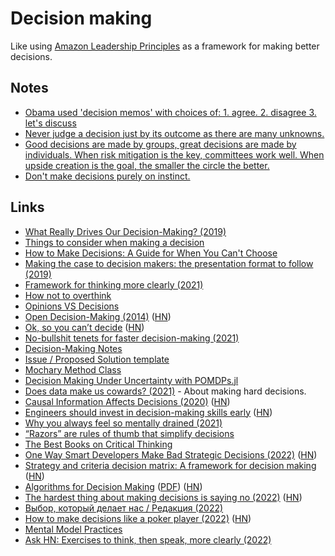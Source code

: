 # Decision making

Like using [Amazon Leadership Principles](https://www.amazon.jobs/en/principles) as a framework for making better decisions.

## Notes

- [Obama used 'decision memos' with choices of: 1. agree. 2. disagree 3. let's discuss](https://twitter.com/Conaw/status/1399850705435955200)
- [Never judge a decision just by its outcome as there are many unknowns.](https://twitter.com/rob_england/status/1458386368829161472)
- [Good decisions are made by groups, great decisions are made by individuals. When risk mitigation is the key, committees work well. When upside creation is the goal, the smaller the circle the better.](https://twitter.com/jaltma/status/1474462094183575559)
- [Don't make decisions purely on instinct.](https://www.reddit.com/r/CrazyFuckingVideos/comments/uiafyb/dude_tries_to_save_a_suicidal_man/)

## Links

- [What Really Drives Our Decision-Making? (2019)](https://ritholtz.com/2019/05/what-really-drives-our-decision-making/)
- [Things to consider when making a decision](https://twitter.com/Kpaxs/status/1334374396333580288)
- [How to Make Decisions: A Guide for When You Can't Choose](https://effectiviology.com/how-to-make-decisions/)
- [Making the case to decision makers: the presentation format to follow (2019)](https://www.mynameisjehad.com/making-the-case-to-decision-makers-the-presentation-format-to-follow/)
- [Framework for thinking more clearly (2021)](https://twitter.com/Julian/status/1378439257879162880)
- [How not to overthink](https://infinitegame.substack.com/p/2-on-not-overthinking)
- [Opinions VS Decisions](https://twitter.com/andreasklinger/status/1400854256882622474)
- [Open Decision-Making (2014)](https://web.stanford.edu/~ouster/cgi-bin/decisions.php) ([HN](https://news.ycombinator.com/item?id=27937815))
- [Ok, so you can’t decide](https://randsinrepose.com/archives/ok-so-you-cant-decide/) ([HN](https://news.ycombinator.com/item?id=28456964))
- [No-bullshit tenets for faster decision-making (2021)](https://www.rubick.com/tenets-for-faster-decisionmaking/)
- [Decision-Making Notes](https://docs.google.com/document/d/1hPdWQjYfdK0SB2i3ViZ9XsMPjTYEi7Do1WI22ofmEdo/edit#heading=h.erf28nn68i0x)
- [Issue / Proposed Solution template](https://docs.google.com/document/d/10JEFVl3pEk7HUT82oM3LbHtP8hRQvlzK9SQyuJFMyCo/edit#)
- [Mochary Method Class](https://lu.ma/4d7518ej)
- [Decision Making Under Uncertainty with POMDPs.jl](https://github.com/JuliaAcademy/Decision-Making-Under-Uncertainty)
- [Does data make us cowards? (2021)](https://benn.substack.com/p/does-data-make-us-cowards) - About making hard decisions.
- [Causal Information Affects Decisions (2020)](https://cognitiveresearchjournal.springeropen.com/articles/10.1186/s41235-020-0206-z) ([HN](https://news.ycombinator.com/item?id=29509236))
- [Engineers should invest in decision-making skills early](https://www.reforge.com/blog/technical-decision-making) ([HN](https://news.ycombinator.com/item?id=29720000))
- [Why you always feel so mentally drained (2021)](https://www.youtube.com/watch?v=4EbItW7r3-s)
- [“Razors” are rules of thumb that simplify decisions](https://twitter.com/SahilBloom/status/1487436653790695428)
- [The Best Books on Critical Thinking](https://fivebooks.com/best-books/critical-thinking-nigel-warburton/)
- [One Way Smart Developers Make Bad Strategic Decisions (2022)](https://earthly.dev/blog/see-state/) ([HN](https://news.ycombinator.com/item?id=30600304))
- [Strategy and criteria decision matrix: A framework for decision making](https://shuby.de/blog/post/decision-matrix) ([HN](https://news.ycombinator.com/item?id=30893178))
- [Algorithms for Decision Making](https://algorithmsbook.com/) ([PDF](https://algorithmsbook.com/files/dm.pdf)) ([HN](https://news.ycombinator.com/item?id=31123683))
- [The hardest thing about making decisions is saying no (2022)](https://fev.al/posts/saying-no/) ([HN](https://news.ycombinator.com/item?id=31263257))
- [Выбор, который делает нас / Редакция (2022)](https://www.youtube.com/watch?v=ZjXMBeQvrYk)
- [How to make decisions like a poker player (2022)](https://fronterablog.com/thinking-in-bets/) ([HN](https://news.ycombinator.com/item?id=31593995))
- [Mental Model Practices](https://mmpractices.com/)
- [Ask HN: Exercises to think, then speak, more clearly (2022)](https://news.ycombinator.com/item?id=32411586)
